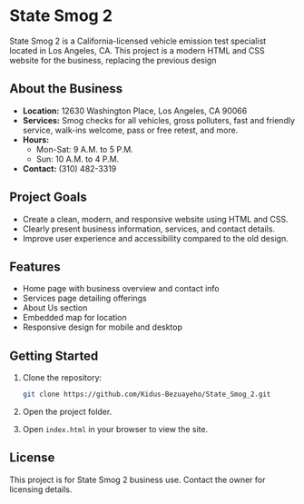 # State Smog 2

State Smog 2 is a California-licensed vehicle emission test specialist located in Los Angeles, CA. This project is a modern HTML and CSS website for the business, replacing the previous design 

## About the Business

- **Location:** 12630 Washington Place, Los Angeles, CA 90066
- **Services:** Smog checks for all vehicles, gross polluters, fast and friendly service, walk-ins welcome, pass or free retest, and more.
- **Hours:**
  - Mon-Sat: 9 A.M. to 5 P.M.
  - Sun: 10 A.M. to 4 P.M.
- **Contact:** (310) 482-3319

## Project Goals

- Create a clean, modern, and responsive website using HTML and CSS.
- Clearly present business information, services, and contact details.
- Improve user experience and accessibility compared to the old design.

## Features

- Home page with business overview and contact info
- Services page detailing offerings
- About Us section
- Embedded map for location
- Responsive design for mobile and desktop

## Getting Started

1. Clone the repository:

   ```sh
   git clone https://github.com/Kidus-Bezuayeho/State_Smog_2.git
   ```
   
2. Open the project folder.
3. Open `index.html` in your browser to view the site.


## License

This project is for State Smog 2 business use. Contact the owner for licensing details.

